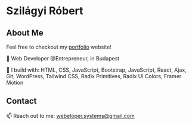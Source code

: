 
<h1>Szilágyi Róbert</h1>
<h2>About Me</h2>
<p>Feel free to checkout my <a href="https://webelopersystems.hu/"> portfolio</a> website!</p>
<p>🏢 Web Developer @Entrepreneur, in Budapest</p>
<p>🧰 I build with: HTML, CSS, JavaScript, Bootstrap, JavaScript, React, Ajax, Git, WordPress, Tailwind CSS, Radix Primitives, Radix UI Colors, Framer Motion</p>
<h2>Contact</h2>
<p>📫 Reach out to me: <a href="mailto: webeloper.systems@gmail.com">webeloper.systems@gmail.com</a></p>
